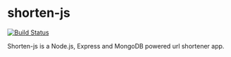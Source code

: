 # shorten-js

[![Build Status](https://travis-ci.org/waltzofpearls/shorten-js.svg)](https://travis-ci.org/waltzofpearls/shorten-js)

Shorten-js is a Node.js, Express and MongoDB powered url shortener app.

